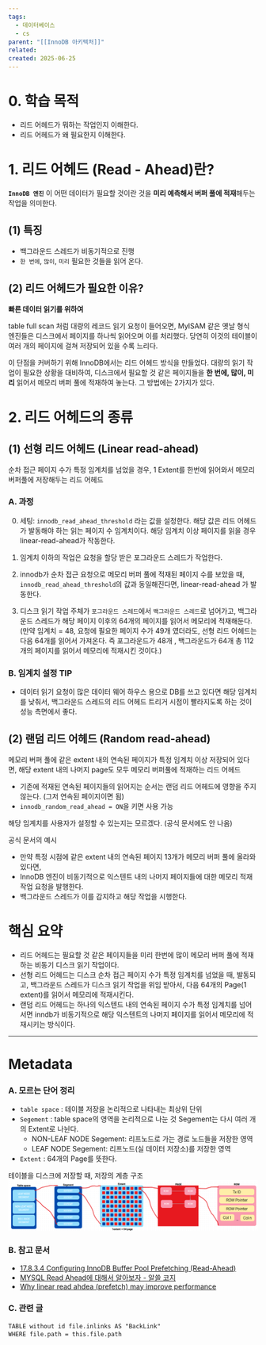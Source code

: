 ```yaml
---
tags:
  - 데이터베이스
  - cs
parent: "[[InnoDB 아키텍처]]"
related: 
created: 2025-06-25
---
```


# 0. 학습 목적
- 리드 어헤드가 뭐하는 작업인지 이해한다.
- 리드 어헤드가 왜 필요한지 이해한다.

# 1. 리드 어헤드 (Read - Ahead)란? 
**`InnoDB 엔진`** 이 어떤 데이터가 필요할 것이란 것을 **미리 예측해서 버퍼 풀에 적재**해두는 작업을 의미한다.

## (1) 특징
- 백그라운드 스레드가 비동기적으로 진행
- `한 번에`, `많이`, `미리` 필요한 것들을 읽어 온다.

## (2) 리드 어헤드가 필요한 이유? 
**빠른 데이터 읽기를 위하여**

table full scan 처럼 대량의 레코드 읽기 요청이 들어오면, MyISAM 같은 옛날 형식 엔진들은 디스크에서 페이지를 하나씩 읽어오며 이를 처리했다. 당연히 이것의 테이블이 여러 개의 페이지에 걸쳐 저장되어 있을 수록 느리다.

이 단점을 커버하기 위해 InnoDB에서는 리드 어헤드 방식을 만들었다.
대량의 읽기 작업이 필요한 상황을 대비하여, 디스크에서 필요할 것 같은 페이지들을 **한 번에, 많이, 미리** 읽어서 메모리 버퍼 풀에 적재하여 놓는다. 그 방법에는 2가지가 있다.

# 2. 리드 어헤드의 종류 

## (1) 선형 리드 어헤드 (Linear read-ahead)
순차 접근 페이지 수가 특정 임계치를 넘었을 경우, 1 Extent를 한번에 읽어와서 메모리 버퍼풀에 저장해두는 리드 어헤드

### A. 과정
0. 세팅: `innodb_read_ahead_threshold` 라는 값을 설정한다. 해당 값은 리드 어헤드가 발동해야 하는 읽는 페이지 수 임계치이다. 해당 임계치 이상 페이지를 읽을 경우 linear-read-ahead가 작동한다.
   
1. 임계치 이하의 작업은 요청을 할당 받은 포그라운드 스레드가 작업한다.
   
2. innodb가 순차 접근 요청으로 메모리 버퍼 풀에 적재된 페이지 수를 보았을 때, `innodb_read_ahead_threshold`의 값과 동일해진다면, linear-read-ahead 가 발동한다.
   
3. 디스크 읽기 작업 주체가 `포그라운드 스레드`에서 `백그라운드 스레드`로 넘어가고, 백그라운드 스레드가 해당 페이지 이후의 64개의 페이지를 읽어서 메모리에 적재해둔다. 
   (만약 임계치 = 48, 요청에 필요한 페이지 수가 49개 였더라도, 선형 리드 어헤드는 다음 64개를 읽어서 가져온다. 즉 포그라운드가 48개 , 백그라운드가 64개 총 112개의 페이지를 읽어서 메모리에 적재시킨 것이다.)

### B. 임계치 설정 TIP
- 데이터 읽기 요청이 많은 데이터 웨어 하우스 용으로 DB를 쓰고 있다면 해당 임계치를 낮춰서, 백그라운드 스레드의 리드 어헤드 트리거 시점이 빨라지도록 하는 것이 성능 측면에서 좋다.

## (2) 랜덤 리드 어헤드 (Random read-ahead)
메모리 버퍼 풀에 같은 extent 내의 연속된 페이지가 특정 임계치 이상 저장되어 있다면, 해당 extent 내의 나머지 page도 모두 메모리 버퍼풀에 적재하는 리드 어헤드

- 기존에 적재된 연속된 페이지들의 읽어지는 순서는 랜덤 리드 어헤드에 영향을 주지 않는다. (그저 연속된 페이지이면 됨) 
- `innodb_random_read_ahead = ON`을 키면 사용 가능

해당 임계치를 사용자가 설정할 수 있는지는 모르겠다. (공식 문서에도 안 나옴) 

공식 문서의 예시

- 만약 특정 시점에 같은 extent 내의 연속된 페이지 13개가 메모리 버퍼 풀에 올라와 있다면,
- InnoDB 엔진이 비동기적으로 익스텐트 내의 나머지 페이지들에 대한 메모리 적재 작업 요청을 발행한다.
- 백그라운드 스레드가 이를 감지하고 해당 작업을 시행한다.

# 핵심 요약
- 리드 어헤드는 필요할 것 같은 페이지들을 미리 한번에 많이 메모리 버퍼 풀에 적재하는 비동기 디스크 읽기 작업이다.
- 선형 리드 어헤드는 디스크 순차 접근 페이지 수가 특정 임계치를 넘었을 때, 발동되고, 백그라운드 스레드가 디스크 읽기 작업을 위임 받아서, 다음 64개의 Page(1 extent)를 읽어서 메모리에 적재시킨다.
- 랜덤 리드 어헤드는 하나의 익스텐드 내의 연속된 페이지 수가 특정 임계치를 넘어서면 inndb가 비동기적으로 해당 익스텐트의 나머지 페이지를 읽어서 메모리에 적재시키는 방식이다.

---

# Metadata

### A. 모르는 단어 정리 
- `table space`
  : 테이블 저장을 논리적으로 나타내는 최상위 단위
- `Segement`
  : table space의 영역을 논리적으로 나눈 것
   Segement는 다시 여러 개의 Extent로 나뉜다.
	- NON-LEAF NODE Segement:  리프노드로 가는 경로 노드들을 저장한 영역
	- LEAF NODE Segement: 리프노드(실 데이터 저장소)를 저장한 영역
- `Extent`
  : 64개의 Page를 뜻한다.

테이블을 디스크에 저장할 때, 저장의 계층 구조 
![image.png](https://raw.githubusercontent.com/dalcheonroadhead/img-cloud/main/2025-06/20250625125519.png)

###  B. 참고 문서
- [17.8.3.4 Configuring InnoDB Buffer Pool Prefetching (Read-Ahead)](https://dev.mysql.com/doc/refman/8.4/en/innodb-performance-read_ahead.html)
- [MYSQL Read Ahead에 대해서 알아보자 - 알쓸 코지](https://coji.tistory.com/151)
- [Why linear read ahdea (prefetch) may improve performance](https://dba.stackexchange.com/questions/311766/why-linear-read-ahead-prefetch-may-improve-performance)

### C. 관련 글

```dataview
TABLE without id file.inlinks AS "BackLink"
WHERE file.path = this.file.path
```

